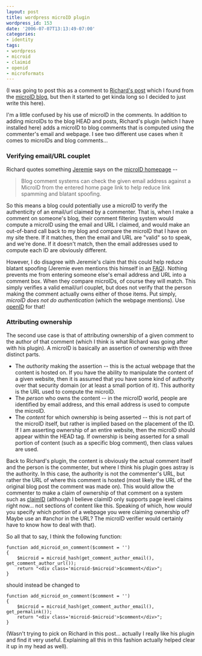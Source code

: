 ```yaml
---
layout: post
title: wordpress microID plugin
wordpress_id: 153
date: '2006-07-07T13:13:49-07:00'
categories:
- identity
tags:
- wordpress
- microid
- claimid
- openid
- microformats
---
```

(I was going to post this as a comment to [Richard's post][] which I found from the [microID blog][], but then it started to get kinda long so I decided to just write this here).

I'm a little confused by his use of microID in the comments.  In addition to adding microIDs to the blog HEAD and posts, Richard's plugin (which I have installed here) adds a microID to blog comments that is computed using the commenter's email and webpage.  I see two different use cases when it comes to microIDs and blog comments...

<!--more-->

### Verifying email/URL couplet ###

Richard quotes something [Jeremie][] says on the [microID homepage][] --

> Blog comment systems can check the given email address 
> against a MicroID from the entered home page link to help 
> reduce link spamming and blatant spoofing.

So this means a blog could potentially use a microID to verify the authenticity of an email/url claimed by a commenter.  That is, when I make a comment on someone's blog, their comment filtering system would compute a microID using the email and URL I claimed, and would make an out-of-band call back to my blog and compare the microID that I have on my site there.  If it matches, then the email and URL are "valid" so to speak, and we're done.  If it doesn't match, then the email addresses used to compute each ID are obviously different.

However, I do disagree with Jeremie's claim that this could help reduce blatant spoofing (Jeremie even mentions this himself in an [FAQ][]).  Nothing prevents me from entering someone else's email address and URL into a comment box.  When they compare microIDs, of course they will match.  This simply verifies a valid email/url couplet, but does not verify that the person making the comment actually owns either of those items.  Put simply, *microID does not do authentication* (which the webpage mentions).  Use [openID][] for that!

### Attributing ownership ###

The second use case is that of attributing ownership of a given comment to the author of that comment (which I think is what Richard was going after with his plugin).  A microID is basically an assertion of ownership with three distinct parts.

- The _authority_ making the assertion -- this is the actual webpage that the content is hosted on.  If you have the ability to manipulate the content of a given website, then it is assumed that you have some kind of authority over that security domain (or at least a small portion of it).  This authority is the URL used to compute the microID.
- The _person_ who owns the content -- in the microID world, people are identified by email address, and this email address is used to compute the microID.
- The _content_ for which ownership is being asserted -- this is not part of the microID itself, but rather is implied based on the placement of the ID.  If I am asserting ownership of an entire website, then the microID should appear within the HEAD tag.  If ownership is being asserted for a small portion of content (such as a specific blog comment), then class values are used.

Back to Richard's plugin, the content is obviously the actual comment itself and the person is the commenter, but where I think his plugin goes astray is the authority.  In this case, the authority is not the commenter's URL, but rather the URL of where this comment is hosted (most likely the URL of the original blog post the comment was made on).  This would allow the commenter to make a claim of ownership of that comment on a system such as [claimID][] (although I believe claimID only supports page level claims right now... not sections of content like this.  Speaking of which, how *would* you specify which portion of a webpage you were claiming ownership of?  Maybe use an #anchor in the URL?  The microID verifier would certainly have to know how to deal with that).

So all that to say, I think the following function:

	function add_microid_on_comment($comment = '')
	{
	    $microid = microid_hash(get_comment_author_email(), get_comment_author_url());
	    return "<div class='microid-$microid'>$comment</div>";
	}

should instead be changed to

	function add_microid_on_comment($comment = '')
	{
	    $microid = microid_hash(get_comment_author_email(), get_permalink());
	    return "<div class='microid-$microid'>$comment</div>";
	}

(Wasn't trying to pick on Richard in this post... actually I really like his plugin and find it very useful.  Explaining all this in this fashion actually helped clear it up in my head as well).

[Richard's post]: http://www.richardkmiller.com/blog/archives/2006/03/microid-plugin-for-wordpress
[microID blog]: http://microid.org/blog/?p=8
[Jeremie]: http://jeremie.com/
[microID homepage]: http://microid.org/
[claimID]: http://claimid.com/
[FAQ]: http://microid.org/blog/?p=5
[openID]: http://openid.com/
